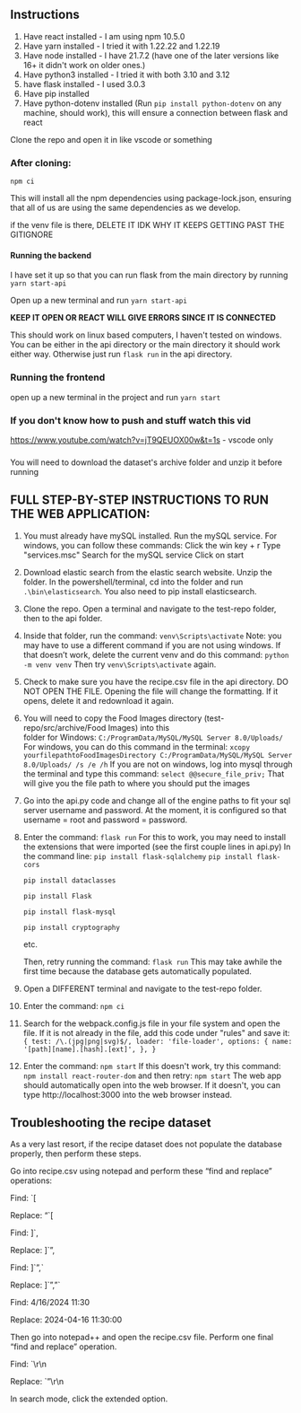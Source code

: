 ## Instructions

1. Have react installed - I am using npm 10.5.0
2. Have yarn installed - I tried it with 1.22.22 and 1.22.19
3. Have node installed - I have 21.7.2 (have one of the later versions like 16+ it didn't work on older ones.)
4. Have python3 installed - I tried it with both 3.10 and 3.12
5. have flask installed - I used 3.0.3
6. Have pip installed
7. Have python-dotenv installed (Run `pip install python-dotenv` on any machine, should work), this will ensure a connection between flask and react

Clone the repo and open it in like vscode or something

### After cloning:

`npm ci`

This will install all the npm dependencies using package-lock.json, ensuring that all of us are using the same dependencies as we develop.

if the venv file is there, DELETE IT IDK WHY IT KEEPS GETTING PAST THE GITIGNORE

#### Running the backend
I have set it up so that you can run flask from the main directory by running `yarn start-api`

Open up a new terminal and run `yarn start-api`

**KEEP IT OPEN OR REACT WILL GIVE ERRORS SINCE IT IS CONNECTED**

This should work on linux based computers, I haven't tested on windows. You can be either in the api directory or the main directory it should work either way. Otherwise just run `flask run` in the api directory.

### Running the frontend
open up a new terminal in the project and run 
`yarn start`

### If you don't know how to push and stuff watch this vid
https://www.youtube.com/watch?v=jT9QEUOX00w&t=1s - vscode only

###
You will need to download the dataset's archive folder and unzip it before running





## FULL STEP-BY-STEP INSTRUCTIONS TO RUN THE WEB APPLICATION:
1. You must already have mySQL installed. Run the mySQL service.
    For windows, you can follow these commands:
        Click the win key + r
        Type "services.msc"
        Search for the mySQL service
        Click on start
2. Download elastic search from the elastic search website.
   Unzip the folder. In the powershell/terminal, cd into the folder and run
   `.\bin\elasticsearch`. You also need to pip install elasticsearch.
4. Clone the repo. Open a terminal and navigate to the test-repo folder, then to the api folder.
5. Inside that folder, run the command: `venv\Scripts\activate`
    Note: you may have to use a different command if you are not using windows. 
    If that doesn’t work, delete the current venv and do this command: `python -m venv venv`
    Then try `venv\Scripts\activate` again.
6. Check to make sure you have the recipe.csv file in the api directory. DO NOT OPEN THE 
    FILE. Opening the file will change the formatting. If it opens, delete it and redownload it again. 
7. You will need to copy the Food Images directory (test-repo/src/archive/Food Images) into this  
    folder for Windows: `C:/ProgramData/MySQL/MySQL Server 8.0/Uploads/`
    For windows, you can do this command in the terminal:
   `xcopy yourfilepathtoFoodImagesDirectory C:/ProgramData/MySQL/MySQL Server 8.0/Uploads/ /s /e /h`
    If you are not on windows, log into mysql through the terminal and type this command:
   `select @@secure_file_priv;`
    That will give you the file path to where you should put the images
8. Go into the api.py code and change all of the engine paths to fit your sql server username 
    and password. At the moment, it is configured so that username = root and password =
    password.
9. Enter the command: `flask run`
    For this to work, you may need to install the extensions that
    were imported (see the first couple lines in api.py)
    In the command line: `pip install flask-sqlalchemy`
    `pip install flask-cors`
   
    `pip install dataclasses`
   
    `pip install Flask`
   
    `pip install flask-mysql`
   
    `pip install cryptography`
   
    etc.
   
    Then, retry running the command: `flask run`
    This may take awhile the first time because the database gets automatically populated.
11. Open a DIFFERENT terminal and navigate to the test-repo folder.
12. Enter the command: `npm ci`
13. Search for the webpack.config.js file in your file system and open the file. If it is not already 
    in the file, add this code under "rules" and save it:
`{
     test: /\.(jpg|png|svg)$/,
     loader: 'file-loader',
     options: {
     name: '[path][name].[hash].[ext]',
     },
}`

15. Enter the command: `npm start`
    If this doesn't work, try this command: `npm install react-router-dom`
    and then retry: `npm start`
    The web app should automatically open into the web browser.
    If it doesn't, you can type http://localhost:3000 into the web browser instead.

## Troubleshooting the recipe dataset

As a very last resort, if the recipe dataset does not populate the database properly, then perform these steps.

Go into recipe.csv using notepad and perform these “find and replace” operations:

Find: \`[

Replace: “`[

Find: ]\`,

Replace: ]`”,

Find: ]\`”,\`

Replace: ]\`”,”\`

Find: 4/16/2024 11:30

Replace: 2024-04-16 11:30:00

Then go into notepad++ and open the recipe.csv file. Perform one final “find and replace” operation. 

Find: \`\r\n

Replace: `”\r\n

In search mode, click the extended option.


